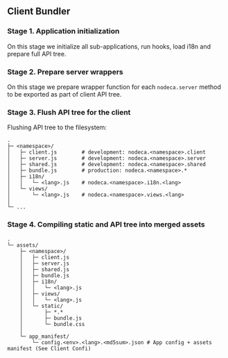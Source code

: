 Client Bundler
--------------

### Stage 1. Application initialization

On this stage we initialize all sub-applications, run hooks, load i18n and
prepare full API tree.

### Stage 2. Prepare server wrappers

On this stage we prepare wrapper function for each `nodeca.server` method to be
exported as part of client API tree.

### Stage 3. Flush API tree for the client

Flushing API tree to the filesystem:

```
.
├─ <namespace>/
│   ├─ client.js        # development: nodeca.<namespace>.client
│   ├─ server.js        # development: nodeca.<namespace>.server
│   ├─ shared.js        # development: nodeca.<namespace>.shared
│   ├─ bundle.js        # production: nodeca.<namespace>.*
│   ├─ i18n/
│   │   └─ <lang>.js    # nodeca.<namespace>.i18n.<lang>
│   └─ views/
│       └─ <lang>.js    # nodeca.<namespace>.views.<lang>
│
└─ ...
```

### Stage 4. Compiling static and API tree into merged assets

```
.
└─ assets/
    ├─ <namespace>/
    │   ├─ client.js
    │   ├─ server.js
    │   ├─ shared.js
    │   ├─ bundle.js
    │   ├─ i18n/
    │   │   └─ <lang>.js
    │   ├─ views/
    │   │   └─ <lang>.js
    │   └─ static/
    │       ├─ *.*
    │       ├─ bundle.js
    │       └─ bundle.css
    │
    └─ app_manifest/
        └─ config.<env>.<lang>.<md5sum>.json # App config + assets manifest (See Client Confi)
```
